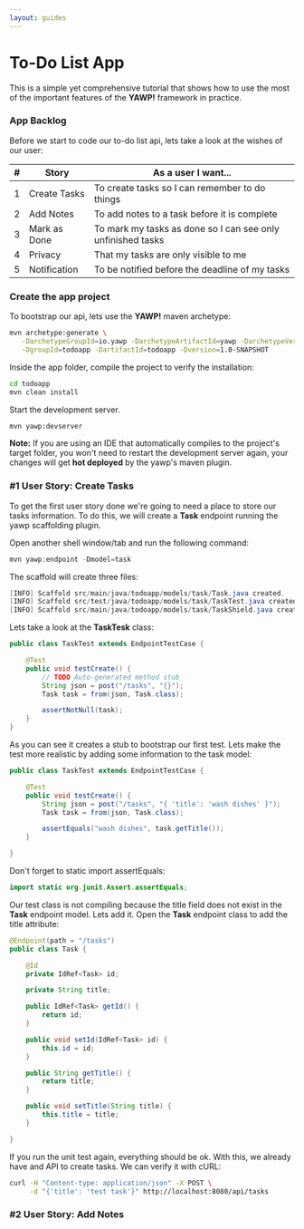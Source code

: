 ```yaml
---
layout: guides
---
```

# To-Do List App

This is a simple yet comprehensive tutorial that shows how to use the most of the important features
of the __YAWP!__ framework in practice.

### App Backlog

Before we start to code our to-do list api, lets take a look at the wishes of our user:

| # | Story         | As a user I want...    
| - |-------------- |----------------------------
| 1 | Create Tasks  | To create tasks so I can remember to do things
| 2 | Add Notes     | To add notes to a task before it is complete
| 3 | Mark as Done  | To mark my tasks as done so I can see only unfinished tasks
| 4 | Privacy       | That my tasks are only visible to me
| 5 | Notification  | To be notified before the deadline of my tasks

### Create the app project

To bootstrap our api, lets use the __YAWP!__ maven archetype:

~~~ bash
mvn archetype:generate \
   -DarchetypeGroupId=io.yawp -DarchetypeArtifactId=yawp -DarchetypeVersion=LATEST \
   -DgroupId=todoapp -DartifactId=todoapp -Dversion=1.0-SNAPSHOT
~~~

Inside the app folder, compile the project to verify the installation:

~~~ bash
cd todoapp
mvn clean install
~~~

Start the development server.

~~~ bash
mvn yawp:devserver
~~~

__Note:__ If you are using an IDE that automatically compiles to the project's
target folder, you won't need to restart the development server again, your changes will get
__hot deployed__ by the yawp's maven plugin.


### #1 User Story: Create Tasks

To get the first user story done we're going to need a place to store our tasks information. 
To do this, we will create a __Task__ endpoint running the yawp scaffolding plugin. 

Open another shell window/tab and run the following command:

~~~ java
mvn yawp:endpoint -Dmodel=task
~~~

The scaffold will create three files:

~~~ java
[INFO] Scaffold src/main/java/todoapp/models/task/Task.java created.
[INFO] Scaffold src/test/java/todoapp/models/task/TaskTest.java created.
[INFO] Scaffold src/main/java/todoapp/models/task/TaskShield.java created.
~~~

Lets take a look at the __TaskTesk__ class:

~~~ java
public class TaskTest extends EndpointTestCase {

	@Test
	public void testCreate() {
		// TODO Auto-generated method stub
		String json = post("/tasks", "{}");
		Task task = from(json, Task.class);

		assertNotNull(task);
	}
}
~~~

As you can see it creates a stub to bootstrap our first test. Lets make the test more realistic by 
adding some information to the task model:

~~~ java
public class TaskTest extends EndpointTestCase {

	@Test
	public void testCreate() {
		String json = post("/tasks", "{ 'title': 'wash dishes' }");
		Task task = from(json, Task.class);

		assertEquals("wash dishes", task.getTitle());
	}

}
~~~

Don't forget to static import assertEquals:

~~~ java
import static org.junit.Assert.assertEquals;
~~~

Our test class is not compiling because the title field does not exist in the __Task__ endpoint model.
Lets add it. Open the __Task__ endpoint class to add the title attribute:

~~~ java
@Endpoint(path = "/tasks")
public class Task {

	@Id
	private IdRef<Task> id;

	private String title;

	public IdRef<Task> getId() {
		return id;
	}

	public void setId(IdRef<Task> id) {
		this.id = id;
	}

	public String getTitle() {
		return title;
	}

	public void setTitle(String title) {
		this.title = title;
	}

}
~~~

If you run the unit test again, everything should be ok. With this, we already have and API to create
tasks. We can verify it with cURL:

~~~ bash
curl -H "Content-type: application/json" -X POST \
     -d "{'title': 'test task'}" http://localhost:8080/api/tasks
~~~

### #2 User Story: Add Notes

